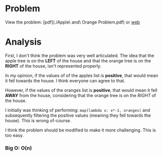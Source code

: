 # Problem

View the problem: [pdf](./Apple\ and\ Orange Problem.pdf) or [web](https://www.hackerrank.com/challenges/apple-and-orange/problem)

# Analysis

First, I don't think the problem was very well articulated.  The idea that the apple tree is on the **LEFT** of the house and that the orange tree is on the **RIGHT** of the house, isn't represented properly.

In my opinion, if the values of of the apples list is **positive**, that would mean it fell towards the house.  I think everyone can agree to that.

However, if the values of the oranges list is **positive**, that would mean it fell **AWAY** from the house, considering that the orange tree is on the *RIGHT* of the house.  

I initially was thinking of performing: `map(lambda x: x*-1, oranges)` and subsequently filtering the positive values (meaning they fell towards the house).  This is wrong of-course.  

I think the problem should be modified to make it more challenging.  This is too easy.

### Big O:  O(n)

